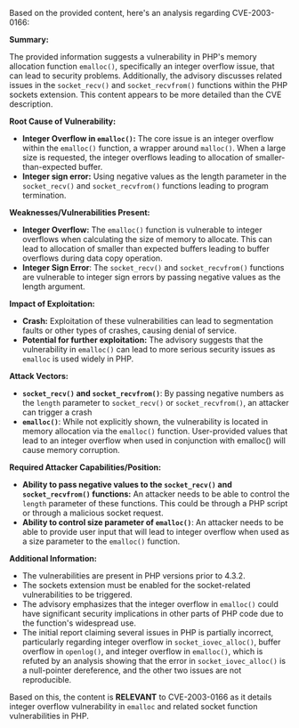 Based on the provided content, here's an analysis regarding CVE-2003-0166:

**Summary:**

The provided information suggests a vulnerability in PHP's memory allocation function `emalloc()`, specifically an integer overflow issue, that can lead to security problems. Additionally, the advisory discusses related issues in the `socket_recv()` and `socket_recvfrom()` functions within the PHP sockets extension. This content appears to be more detailed than the CVE description.

**Root Cause of Vulnerability:**

*   **Integer Overflow in `emalloc()`:** The core issue is an integer overflow within the `emalloc()` function, a wrapper around `malloc()`. When a large size is requested, the integer overflows leading to allocation of smaller-than-expected buffer.
*   **Integer sign error:** Using negative values as the length parameter in the `socket_recv()` and `socket_recvfrom()` functions leading to program termination.

**Weaknesses/Vulnerabilities Present:**

*   **Integer Overflow:** The `emalloc()` function is vulnerable to integer overflows when calculating the size of memory to allocate. This can lead to allocation of smaller than expected buffers leading to buffer overflows during data copy operation.
*   **Integer Sign Error**: The `socket_recv()` and `socket_recvfrom()` functions are vulnerable to integer sign errors by passing negative values as the length argument.

**Impact of Exploitation:**

*   **Crash:** Exploitation of these vulnerabilities can lead to segmentation faults or other types of crashes, causing denial of service.
*   **Potential for further exploitation:** The advisory suggests that the vulnerability in `emalloc()` can lead to more serious security issues as `emalloc` is used widely in PHP.

**Attack Vectors:**

*   **`socket_recv()` and `socket_recvfrom()`**:  By passing negative numbers as the `length` parameter to `socket_recv()` or `socket_recvfrom()`, an attacker can trigger a crash
*  **`emalloc()`**: While not explicitly shown, the vulnerability is located in memory allocation via the `emalloc()` function. User-provided values that lead to an integer overflow when used in conjunction with emalloc() will cause memory corruption.

**Required Attacker Capabilities/Position:**

*   **Ability to pass negative values to the `socket_recv()` and `socket_recvfrom()` functions:** An attacker needs to be able to control the `length` parameter of these functions. This could be through a PHP script or through a malicious socket request.
*  **Ability to control size parameter of `emalloc()`**: An attacker needs to be able to provide user input that will lead to integer overflow when used as a size parameter to the `emalloc()` function.

**Additional Information:**

*   The vulnerabilities are present in PHP versions prior to 4.3.2.
*   The sockets extension must be enabled for the socket-related vulnerabilities to be triggered.
*   The advisory emphasizes that the integer overflow in `emalloc()` could have significant security implications in other parts of PHP code due to the function's widespread use.
*  The initial report claiming several issues in PHP is partially incorrect, particularly regarding integer overflow in `socket_iovec_alloc()`, buffer overflow in `openlog()`, and integer overflow in `emalloc()`, which is refuted by an analysis showing that the error in `socket_iovec_alloc()` is a null-pointer dereference, and the other two issues are not reproducible.

Based on this, the content is **RELEVANT** to CVE-2003-0166 as it details integer overflow vulnerability in `emalloc` and related socket function vulnerabilities in PHP.
